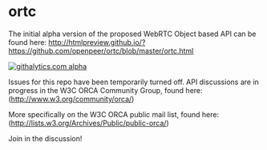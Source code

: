 ortc
====

The initial alpha version of the proposed WebRTC Object based API can be found here:
http://htmlpreview.github.io/?https://github.com/openpeer/ortc/blob/master/ortc.html

[![githalytics.com alpha](https://cruel-carlota.pagodabox.com/e2127de14abd2d3754fd2d8f5b2cbb6d "githalytics.com")](http://githalytics.com/openpeer/ortc)


Issues for this repo have been temporarily turned off. API discussions are in progress in the W3C ORCA Community Group, found here:
(http://www.w3.org/community/orca/)

More specifically on the W3C ORCA public mail list, found here:
(http://lists.w3.org/Archives/Public/public-orca/)

Join in the discussion!
